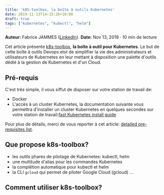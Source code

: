 ```yaml
---
title: 'k8S-toolbox, la boîte à outils Kubernetes'
date: 2019-11-13T14:15:26+10:00
draft: true
tags: ["kubernetes", "kubectl", "helm"] 
---
```


**Auteur:** Fabrice JAMMES ([LinkedIn](https://www.linkedin.com/in/fabrice-jammes-5b29b042/)). 
**Date:** Nov 13, 2019 · 10 min de lecture


Cet article présente [k8s-toolbox](https://github.com/k8s-school/k8s-toolbox), **la boîte à outil pour Kubernetes**. Le but de cette boîte à outils Devops etst de simplifier la vie des administrateurs et utilisateurs de Kubernetes en leur mettant à disposition une palette d'outils dédié à la gestion de Kubernetes et d'un Cloud.

## Pré-requis

C'est très simple, il vous siffut de disposer sur votre station de travail de:

- Docker
- L'accès à un cluster Kubernetes, la documentation suivante vous permettra d'installer un cluster Kubernetes en quelques secondes sur votre station de travail:[fast Kubernetes install guide](https://github.com/k8s-school/kind-travis-ci#run-kind-on-a-workstation)

Pour plus de détails, merci de vous reporter à cet article: [detailed pre-requisites list](https://github.com/k8s-school/k8s-toolbox#pre-requisites).

## Que propose k8s-toolbox?

- les outils phares de pilotage de Kubernetes: kubectl, helm
- une multitude d'alias pour les commandes Kubernetes
- la complétion automatique pour kubectl et helm
- la CLI `gcloud` qui permet de piloter Google Cloud (gcloud)
...

## Comment utiliser k8s-toolbox?
